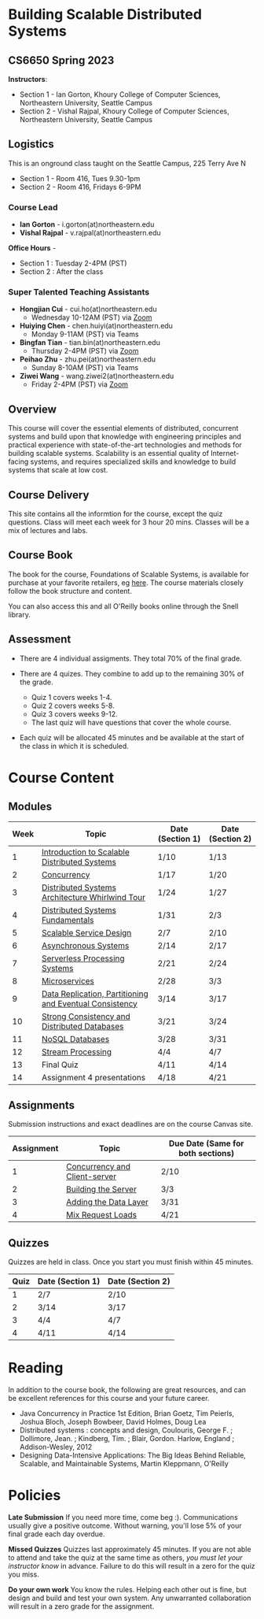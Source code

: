 # Building Scalable Distributed Systems

## CS6650 Spring 2023

**Instructors**: 

* Section 1 - Ian Gorton, Khoury College of Computer Sciences, Northeastern University, Seattle Campus
* Section 2 - Vishal Rajpal, Khoury College of Computer Sciences, Northeastern University, Seattle Campus

## Logistics

This is an onground class taught on the Seattle Campus, 225 Terry Ave N

* Section 1 - Room 416, Tues 9.30-1pm
* Section 2 - Room 416, Fridays 6-9PM

### Course Lead

* **Ian Gorton** - i.gorton(at)northeastern.edu
* **Vishal Rajpal** - v.rajpal(at)northeastern.edu

**Office Hours** - 

* Section 1 : Tuesday 2-4PM (PST)
* Section 2 : After the class

### Super Talented Teaching Assistants

* **Hongjian Cui** - cui.ho(at)northeastern.edu
  * Wednesday 10-12AM (PST) via [Zoom](https://northeastern.zoom.us/j/94025569143?pwd=dSs4YVBJZzNXZmxzdHJIb3RsUzFWUT09)
* **Huiying Chen** - chen.huiyi(at)northeastern.edu
  * Monday 9-11AM (PST) via Teams
* **Bingfan Tian** - tian.bin(at)northeastern.edu
  * Thursday 2-4PM (PST) via [Zoom](https://northeastern.zoom.us/j/8803758856)
* **Peihao Zhu** - zhu.pei(at)northeastern.edu
  * Sunday 8-10AM (PST) via Teams
* **Ziwei Wang** - wang.ziwei2(at)northeastern.edu
  * Friday 2-4PM (PST) via [Zoom](https://northeastern.zoom.us/j/6759325127)

## Overview

This course will cover the essential elements of distributed, concurrent systems and build upon that knowledge with engineering principles and practical experience with state-of-the-art technologies and methods for building scalable systems. Scalability is an essential quality of Internet-facing systems, and requires specialized skills and knowledge to build systems that scale at low cost. 

## Course Delivery

This site contains all the informtion for the course, except the quiz questions.
Class will meet each week for 3 hour 20 mins. Classes will be a mix of lectures and labs.

## Course Book

The book for the course, Foundations of Scalable Systems, is available for purchase at your favorite retailers, eg [here](https://www.amazon.com/Foundations-Scalable-Systems-Distributed-Architectures/dp/1098106067/ref=asc_df_1098106067/?tag=hyprod-20&linkCode=df0&hvadid=564700895175&hvpos=&hvnetw=g&hvrand=11230893476443846738&hvpone=&hvptwo=&hvqmt=&hvdev=c&hvdvcmdl=&hvlocint=&hvlocphy=9033322&hvtargid=pla-1643586021023&psc=1). The course materials closely follow the book structure and content.

You can also access this and all O'Reilly books online through the Snell library. 

## Assessment

* There are 4 individual assigments. They total 70% of the final grade.

* There are 4 quizes.  They combine to add up to the remaining 30% of the grade. 
  
  * Quiz  1 covers weeks 1-4. 
  * Quiz 2 covers weeks 5-8. 
  * Quiz 3 covers weeks 9-12.
  * The last quiz will have questions that cover the whole course. 

* Each quiz will be allocated 45 minutes and be available at the start of the class in which it is scheduled.

# Course Content

## Modules

| Week | Topic                                                                                                   | Date (Section 1) | Date (Section 2) |
| ---- | ------------------------------------------------------------------------------------------------------- | ---------------- | ---------------- |
| 1    | [Introduction to Scalable Distributed Systems](https://gortonator.github.io/bsds-6650/Week-1)           | 1/10             | 1/13              |
| 2    | [Concurrency](http://gortonator.github.io/bsds-6650/Week-2)                                             | 1/17             | 1/20             |
| 3    | [Distributed Systems Architecture Whirlwind Tour](http://gortonator.github.io/bsds-6650/Week-3)         | 1/24             | 1/27             |
| 4    | [Distributed Systems Fundamentals](http://gortonator.github.io/bsds-6650/Week-4)                        | 1/31             | 2/3             |
| 5    | [Scalable Service Design](http://gortonator.github.io/bsds-6650/Week-5)                                 | 2/7              | 2/10             |
| 6    | [Asynchronous Systems](http://gortonator.github.io/bsds-6650/Week-6)                                    | 2/14             | 2/17            |
| 7    | [Serverless Processing Systems](http://gortonator.github.io/bsds-6650/Week-7)                           | 2/21             | 2/24            |
| 8    | [Microservices](http://gortonator.github.io/bsds-6650/Week-8)                                           | 2/28             | 3/3            |
| 9    | [Data Replication, Partitioning and Eventual Consistency](http://gortonator.github.io/bsds-6650/Week-9) | 3/14             | 3/17             |
| 10   | [Strong Consistency and Distributed Databases](http://gortonator.github.io/bsds-6650/Week-10)           | 3/21             | 3/24            |
| 11   | [NoSQL Databases](http://gortonator.github.io/bsds-6650/Week-11)                                        | 3/28             | 3/31            |
| 12   | [Stream Processing](http://gortonator.github.io/bsds-6650/Week-12)                                      | 4/4              | 4/7             |
| 13   | Final Quiz                                                                                              | 4/11             | 4/14             |
| 14   | Assignment 4 presentations                                                                              | 4/18             | 4/21            |

## Assignments

Submission instructions and exact deadlines are on the course Canvas site. 

| Assignment | Topic                                                                                                 | Due Date (Same for both sections) |
| ---------- | ----------------------------------------------------------------------------------------------------- | --------------------------------- |
| 1          | [Concurrency and Client-server](https://gortonator.github.io/bsds-6650/assignments-2022/Assignment-1) | 2/10                              |
| 2          | [Building the Server](https://gortonator.github.io/bsds-6650/assignments-2022/Assignment-2)           | 3/3                               |
| 3          | [Adding the Data Layer](https://gortonator.github.io/bsds-6650/assignments-2022/Assignment-3)         | 3/31                              |
| 4          | [Mix Request Loads](https://gortonator.github.io/bsds-6650/assignments-2022/Assignment-4)             | 4/21                              |

## Quizzes

Quizzes are held in class. Once you start you must finish within 45 minutes. 

| Quiz | Date (Section 1)                 | Date (Section 2) |
| ---- | -------------------------------- | ---------------- |
| 1    | 2/7                              | 2/10             |
| 2    | 3/14                             | 3/17             |
| 3    | 4/4                              | 4/7              |
| 4    | 4/11                             | 4/14             |

# Reading

In addition to the course book,  the following are great resources, and can be excellent references for this course and your future career.

* Java Concurrency in Practice 1st Edition, Brian Goetz, Tim Peierls, Joshua Bloch, Joseph Bowbeer, David Holmes, Doug Lea
* Distributed systems : concepts and design, Coulouris, George F. ; Dollimore, Jean. ; Kindberg, Tim. ; Blair, Gordon. Harlow, England ; Addison-Wesley, 2012
* Designing Data-Intensive Applications: The Big Ideas Behind Reliable, Scalable, and Maintainable Systems, Martin Kleppmann, O'Reilly

# Policies

**Late Submission**
If you need more time, come beg :). Communications usually give a positive outcome.
Without warning, you'll lose 5% of your final grade each day overdue. 

**Missed Quizzes**
Quizzes last approximately 45 minutes. If you are not able to attend and take the quiz at the same time as others, _you must let your instructor know_ in advance. Failure to do this will result in a zero for the quiz you miss. 

**Do your own work**
You know the rules. Helping each other out is fine, but design and build and test your own system. Any unwarranted collaboration will result in a zero grade for the assignment. 
